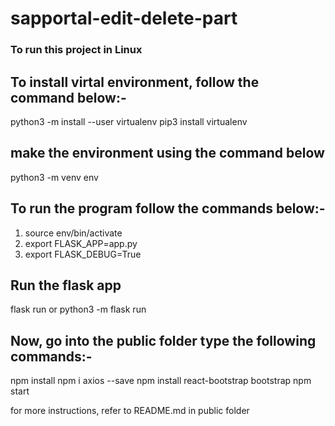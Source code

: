 # sapportal-edit-delete-part

### To run this project in Linux

## To install virtal environment, follow the command below:-

python3 -m install --user virtualenv
pip3 install virtualenv

## make the environment using the command below
python3 -m venv env


## To run the program follow the commands below:-

1)  source env/bin/activate
2)  export FLASK_APP=app.py
3)  export FLASK_DEBUG=True

## Run the flask app

flask run 
or 
python3 -m flask run

## Now, go into the public folder type the following commands:-

npm install
npm i axios --save
npm install react-bootstrap bootstrap
npm start

for more instructions, refer to README.md in public folder
